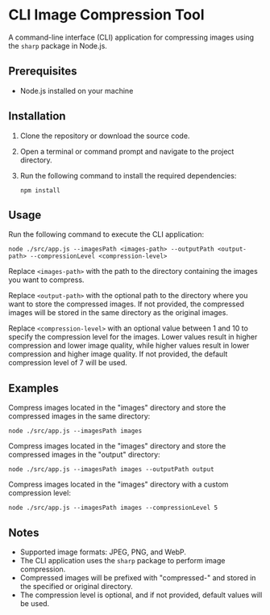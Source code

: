 # CLI Image Compression Tool

A command-line interface (CLI) application for compressing images using the `sharp` package in Node.js.

## Prerequisites

- Node.js installed on your machine

## Installation

1. Clone the repository or download the source code.
2. Open a terminal or command prompt and navigate to the project directory.
3. Run the following command to install the required dependencies:

   ```shell
   npm install
   ```

## Usage

Run the following command to execute the CLI application:

```shell
node ./src/app.js --imagesPath <images-path> --outputPath <output-path> --compressionLevel <compression-level>
```

Replace `<images-path>` with the path to the directory containing the images you want to compress.

Replace `<output-path>` with the optional path to the directory where you want to store the compressed images. If not provided, the compressed images will be stored in the same directory as the original images.

Replace `<compression-level>` with an optional value between 1 and 10 to specify the compression level for the images. Lower values result in higher compression and lower image quality, while higher values result in lower compression and higher image quality. If not provided, the default compression level of 7 will be used.

## Examples

Compress images located in the "images" directory and store the compressed images in the same directory:

```shell
node ./src/app.js --imagesPath images
```

Compress images located in the "images" directory and store the compressed images in the "output" directory:

```shell
node ./src/app.js --imagesPath images --outputPath output
```

Compress images located in the "images" directory with a custom compression level:

```shell
node ./src/app.js --imagesPath images --compressionLevel 5
```

## Notes

- Supported image formats: JPEG, PNG, and WebP.
- The CLI application uses the `sharp` package to perform image compression.
- Compressed images will be prefixed with "compressed-" and stored in the specified or original directory.
- The compression level is optional, and if not provided, default values will be used.
